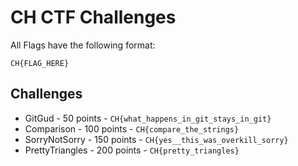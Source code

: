 # CH CTF Challenges

All Flags have the following format:

`CH{FLAG_HERE}`


## Challenges

* GitGud - 50 points - `CH{what_happens_in_git_stays_in_git}`
* Comparison - 100 points - `CH{compare_the_strings}`
* SorryNotSorry - 150 points - `CH{yes__this_was_overkill_sorry}`
* PrettyTriangles - 200 points - `CH{pretty_triangles}`
